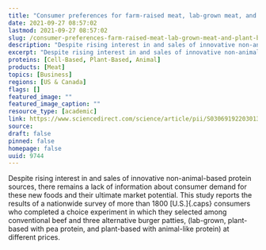 ```yaml
---
title: "Consumer preferences for farm-raised meat, lab-grown meat, and plant-based meat alternatives: Does information or brand matter?"
date: 2021-09-27 08:57:02
lastmod: 2021-09-27 08:57:02
slug: /consumer-preferences-farm-raised-meat-lab-grown-meat-and-plant-based-meat-alternatives
description: "Despite rising interest in and sales of innovative non-animal-based protein sources, there remains a lack of information about consumer demand for these new foods and their ultimate market potential. This study reports the results of a nationwide survey of more than 1800 U.S. consumers who completed a choice experiment in which they selected among conventional beef and three alternative burger patties, (lab-grown, plant-based with pea protein, and plant-based with animal-like protein) at different&nbsp;prices."
excerpt: "Despite rising interest in and sales of innovative non-animal-based protein sources, there remains a lack of information about consumer demand for these new foods and their ultimate market potential. This study reports the results of a nationwide survey of more than 1800 U.S. consumers who completed a choice experiment in which they selected among conventional beef and three alternative burger patties, (lab-grown, plant-based with pea protein, and plant-based with animal-like protein) at different&nbsp;prices."
proteins: [Cell-Based, Plant-Based, Animal]
products: [Meat]
topics: [Business]
regions: [US & Canada]
flags: []
featured_image: ""
featured_image_caption: ""
resource_type: [academic]
link: https://www.sciencedirect.com/science/article/pii/S0306919220301354
source: 
draft: false
pinned: false
homepage: false
uuid: 9744
---
```

Despite rising interest in and sales of innovative non-animal-based
protein sources, there remains a lack of information about consumer
demand for these new foods and their ultimate market potential. This
study reports the results of a nationwide survey of more than 1800
[U.S.]{.caps} consumers who completed a choice experiment in which they
selected among conventional beef and three alternative burger patties,
(lab-grown, plant-based with pea protein, and plant-based with
animal-like protein) at different prices.
